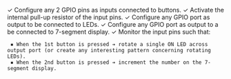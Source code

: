 ✓ Configure any 2 GPIO pins as inputs connected to buttons.
✓ Activate the internal pull-up resistor of the input pins. ✓ Configure any GPIO port as output to be connected to LEDs.
✓ Configure any GPIO port as output to a be connected to 7-segment display.
✓ Monitor the input pins such that:

     ▪ When the 1st button is pressed ➔ rotate a single ON LED across output port (or create any interesting pattern concerning rotating LEDs).
     ▪ When the 2nd button is pressed ➔ increment the number on the 7-segment display. 
